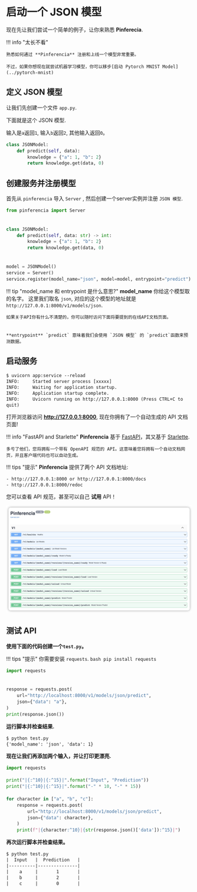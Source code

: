 # 启动一个 JSON 模型

现在先让我们尝试一个简单的例子，让你来熟悉 **Pinferecia**.

!!! info "太长不看"

    熟悉如何通过 **Pinferencia** 注册和上线一个模型非常重要。

    不过，如果你想现在就尝试机器学习模型，你可以移步[启动 Pytorch MNIST Model](../pytorch-mnist)

## 定义 JSON 模型

让我们先创建一个文件 `app.py`.

下面就是这个 JSON 模型.

输入是`a`返回`1`,  输入`b`返回`2`, 其他输入返回`0`。

```python title="app.py" linenums="1"
class JSONModel:
    def predict(self, data):
        knowledge = {"a": 1, "b": 2}
        return knowledge.get(data, 0)

```

## 创建服务并注册模型

首先从 `pinferencia` 导入 `Server` , 然后创建一个server实例并注册 `JSON 模型`.

```python title="app.py" linenums="1" hl_lines="1 10 11 12"
from pinferencia import Server


class JSONModel:
    def predict(self, data: str) -> int:
        knowledge = {"a": 1, "b": 2}
        return knowledge.get(data, 0)


model = JSONModel()
service = Server()
service.register(model_name="json", model=model, entrypoint="predict")

```

!!! tip "model_name 和 entrypoint 是什么意思?"
    **model_name** 你给这个模型取的名字。
    这里我们取名 `json`, 对应的这个模型的地址就是 `http://127.0.0.1:8000/v1/models/json`.

    如果关于API你有什么不清楚的，你可以随时访问下面将要提到的在线API文档页面。


    **entrypoint** `predict` 意味着我们会使用 `JSON 模型` 的 `predict`函数来预测数据。

## 启动服务

<div class="termy">

```console
$ uvicorn app:service --reload
INFO:     Started server process [xxxxx]
INFO:     Waiting for application startup.
INFO:     Application startup complete.
INFO:     Uvicorn running on http://127.0.0.1:8000 (Press CTRL+C to quit)
```

</div>

打开浏览器访问 **http://127.0.0.1:8000**, 现在你拥有了一个自动生成的 API 文档页面!

!!! info "FastAPI and Starlette"
    **Pinferencia** 基于 [FastAPI](https://fastapi.tiangolo.com)，其又基于 [Starlette](https://www.starlette.io).

    多亏了他们，您将拥有一个带有 OpenAPI 规范的 API。这意味着您将拥有一个自动文档网页，并且客户端代码也可以自动生成。

!!! tips "提示"
    **Pinferencia** 提供了两个 API 文档地址:

    - http://127.0.0.1:8000 or http://127.0.0.1:8000/docs
    - http://127.0.0.1:8000/redoc

您可以查看 API 规范，甚至可以自己 **试用** API！

![Swagger UI](/assets/images/swagger-ui.jpg)

## 测试 API

**使用下面的代码创建一个`test.py`。**

!!! tips "提示"
    你需要安装 `requests`.
    ```bash
    pip install requests
    ```

```python title="test.py" linenums="1"
import requests


response = requests.post(
    url="http://localhost:8000/v1/models/json/predict",
    json={"data": "a"},
)
print(response.json())

```

**运行脚本并检查结果.**

<div class="termy">

```console
$ python test.py
{'model_name': 'json', 'data': 1}
```

</div>

**现在让我们再添加两个输入，并让打印更漂亮.**

```python title="test.py" linenums="1" hl_lines="3-6 9-11"
import requests

print("|{:^10}|{:^15}|".format("Input", "Prediction"))
print("|{:^10}|{:^15}|".format("-" * 10, "-" * 15))

for character in ["a", "b", "c"]:
    response = requests.post(
        url="http://localhost:8000/v1/models/json/predict",
        json={"data": character},
    )
    print(f"|{character:^10}|{str(response.json()['data']):^15}|")

```

**再次运行脚本并检查结果。**

<div class="termy">

```console
$ python test.py
|  Input   |  Prediction   |
|----------|---------------|
|    a     |       1       |
|    b     |       2       |
|    c     |       0       |
```

</div>